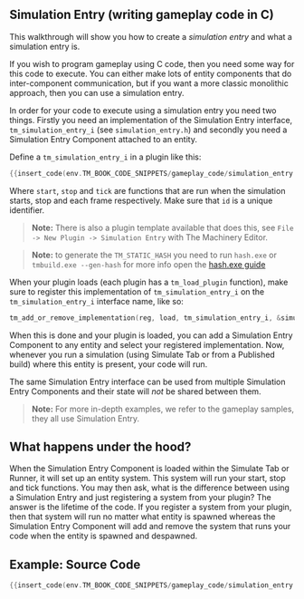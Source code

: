 ## Simulation Entry (writing gameplay code in C)

This walkthrough will show you how to create a _simulation entry_ and what a simulation entry is.

If you wish to program gameplay using C code, then you need some way for this code to execute. You can either make lots of entity components that do inter-component communication, but if you want a more classic monolithic approach, then you can use a simulation entry.

In order for your code to execute using a simulation entry you need two things. Firstly you need an implementation of the Simulation Entry interface, `tm_simulation_entry_i` (see `simulation_entry.h`) and secondly you need a Simulation Entry Component attached to an entity.

Define a `tm_simulation_entry_i` in a plugin like this:

```c
{{insert_code(env.TM_BOOK_CODE_SNIPPETS/gameplay_code/simulation_entry.c,simulation_entry_i)}}
```

Where `start`, `stop` and `tick` are functions that are run when the simulation starts, stop and each frame respectively. Make sure that `id` is a unique identifier.

> **Note:** There is also a plugin template available that does this, see `File -> New Plugin -> Simulation Entry` with The Machinery Editor. 

> **Note:** to generate the `TM_STATIC_HASH` you need to run `hash.exe` or `tmbuild.exe --gen-hash` for more info open the [hash.exe guide]({{base_url}}/helper_tools/hash.html)

When your plugin loads (each plugin has a `tm_load_plugin` function), make sure to register this implementation of `tm_simulation_entry_i` on the `tm_simulation_entry_i` interface name, like so:

```c
tm_add_or_remove_implementation(reg, load, tm_simulation_entry_i, &simulation_entry_i);
```

When this is done and your plugin is loaded, you can add a Simulation Entry Component to any entity and select your registered implementation. Now, whenever you run a simulation (using Simulate Tab or from a Published build) where this entity is present, your code will run.

The same Simulation Entry interface can be used from multiple Simulation Entry Components and their state will _not_ be shared between them.

> **Note:** For more in-depth examples, we refer to the gameplay samples, they all use Simulation Entry.

## What happens under the hood?

When the Simulation Entry Component is loaded within the Simulate Tab or Runner, it will set up an entity system. This system will run your start, stop and tick functions. You may then ask, what is the difference between using a Simulation Entry and just registering a system from your plugin? The answer is the lifetime of the code. If you register a system from your plugin, then that system will run no matter what entity is spawned whereas the Simulation Entry Component will add and remove the system that runs your code when the entity is spawned and despawned.



## Example: Source Code

```c
{{insert_code(env.TM_BOOK_CODE_SNIPPETS/gameplay_code/simulation_entry.c)}}
```

